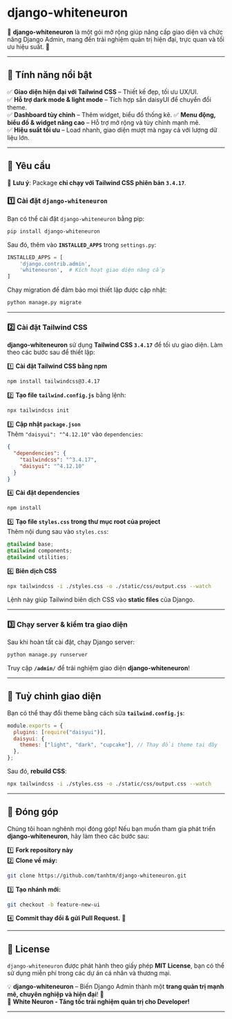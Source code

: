 # django-whiteneuron

🌟 **django-whiteneuron** là một gói mở rộng giúp nâng cấp giao diện và chức năng Django Admin, mang đến trải nghiệm quản trị hiện đại, trực quan và tối ưu hiệu suất. 🚀

---

## **🚀 Tính năng nổi bật**
✅ **Giao diện hiện đại với Tailwind CSS** – Thiết kế đẹp, tối ưu UX/UI.  
✅ **Hỗ trợ dark mode & light mode** – Tích hợp sẵn daisyUI để chuyển đổi theme.  
✅ **Dashboard tùy chỉnh** – Thêm widget, biểu đồ thống kê. 
✅ **Menu động, biểu đồ & widget nâng cao** – Hỗ trợ mở rộng và tùy chỉnh mạnh mẽ.  
✅ **Hiệu suất tối ưu** – Load nhanh, giao diện mượt mà ngay cả với lượng dữ liệu lớn.  

---

## **📌 Yêu cầu**
📌 **Lưu ý**: Package **chỉ chạy với Tailwind CSS phiên bản `3.4.17`**.

### **1️⃣ Cài đặt `django-whiteneuron`**
Bạn có thể cài đặt `django-whiteneuron` bằng pip:

```bash
pip install django-whiteneuron
```

Sau đó, thêm vào **`INSTALLED_APPS`** trong `settings.py`:

```python
INSTALLED_APPS = [
    'django.contrib.admin',
    'whiteneuron',  # Kích hoạt giao diện nâng cấp
]
```

Chạy migration để đảm bảo mọi thiết lập được cập nhật:
```bash
python manage.py migrate
```

---

### **2️⃣ Cài đặt Tailwind CSS**
**django-whiteneuron** sử dụng **Tailwind CSS `3.4.17`** để tối ưu giao diện. Làm theo các bước sau để thiết lập:

1️⃣ **Cài đặt Tailwind CSS bằng npm**  
```bash
npm install tailwindcss@3.4.17
```

2️⃣ **Tạo file `tailwind.config.js`** bằng lệnh:
```bash
npx tailwindcss init
```

3️⃣ **Cập nhật `package.json`**  
Thêm `"daisyui": "^4.12.10"` vào `dependencies`:

```json
{
  "dependencies": {
    "tailwindcss": "^3.4.17",
    "daisyui": "^4.12.10"
  }
}
```

4️⃣ **Cài đặt dependencies**
```bash
npm install
```

5️⃣ **Tạo file `styles.css` trong thư mục root của project**  
Thêm nội dung sau vào `styles.css`:
```css
@tailwind base;
@tailwind components;
@tailwind utilities;
```

6️⃣ **Biên dịch CSS**
```bash
npx tailwindcss -i ./styles.css -o ./static/css/output.css --watch
```
Lệnh này giúp Tailwind biên dịch CSS vào **static files** của Django.

---

### **3️⃣ Chạy server & kiểm tra giao diện**
Sau khi hoàn tất cài đặt, chạy Django server:
```bash
python manage.py runserver
```

Truy cập **`/admin/`** để trải nghiệm giao diện **django-whiteneuron**!

---

## **🎨 Tuỳ chỉnh giao diện**
Bạn có thể thay đổi theme bằng cách sửa **`tailwind.config.js`**:

```js
module.exports = {
  plugins: [require("daisyui")],
  daisyui: {
    themes: ["light", "dark", "cupcake"], // Thay đổi theme tại đây
  },
};
```

Sau đó, **rebuild CSS**:
```bash
npx tailwindcss -i ./styles.css -o ./static/css/output.css --watch
```

---

## **📢 Đóng góp**
Chúng tôi hoan nghênh mọi đóng góp! Nếu bạn muốn tham gia phát triển **django-whiteneuron**, hãy làm theo các bước sau:

1️⃣ **Fork repository này**  
2️⃣ **Clone về máy:**  
```bash
git clone https://github.com/tanhtm/django-whiteneuron.git
```
3️⃣ **Tạo nhánh mới:**  
```bash
git checkout -b feature-new-ui
```
4️⃣ **Commit thay đổi & gửi Pull Request.** 🚀

---

## **📜 License**
`django-whiteneuron` được phát hành theo giấy phép **MIT License**, bạn có thể sử dụng miễn phí trong các dự án cá nhân và thương mại.

💡 **django-whiteneuron** – Biến Django Admin thành một **trang quản trị mạnh mẽ, chuyên nghiệp và hiện đại**! 🚀  
📌 **White Neuron - Tăng tốc trải nghiệm quản trị cho Developer!**

---